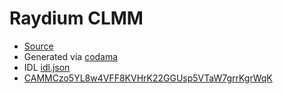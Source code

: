# Raydium CLMM

* [Source](https://github.com/raydium-io/raydium-clmm)
* Generated via [codama](https://github.com/codama-idl/codama)
* IDL [idl.json](./idl/idl.json)
* [CAMMCzo5YL8w4VFF8KVHrK22GGUsp5VTaW7grrKgrWqK](https://explorer.solana.com/address/CAMMCzo5YL8w4VFF8KVHrK22GGUsp5VTaW7grrKgrWqK) 
